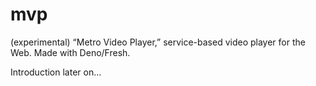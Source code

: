 # mvp

(experimental) “Metro Video Player,” service-based video player for the Web. Made with Deno/Fresh.

Introduction later on…
